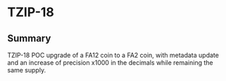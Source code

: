 # TZIP-18

## Summary

TZIP-18 POC upgrade of a FA12 coin to a FA2 coin, with metadata update and an increase of precision x1000 in the decimals while remaining the same supply.
